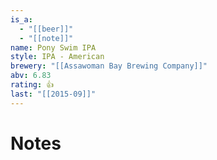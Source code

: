```yaml
---
is_a:
  - "[[beer]]"
  - "[[note]]"
name: Pony Swim IPA
style: IPA - American
brewery: "[[Assawoman Bay Brewing Company]]"
abv: 6.83
rating: 👍
last: "[[2015-09]]"
---
```

# Notes

